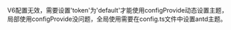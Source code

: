 V6配置无效，需要设置'token'为'default'才能使用configProvide动态设置主题，局部使用configProvide没问题，全局使用需要在config.ts文件中设置antd主题。
